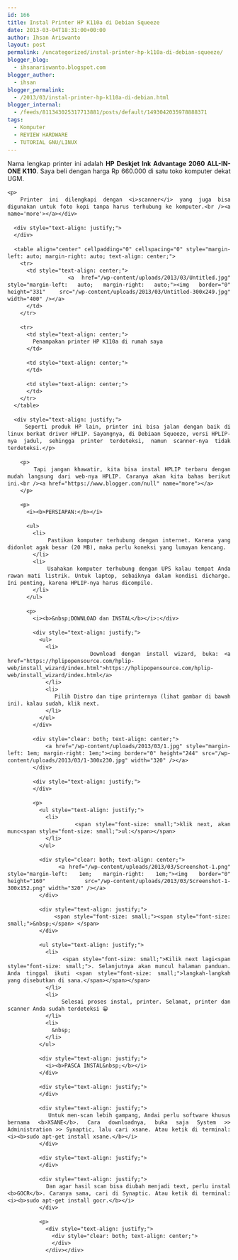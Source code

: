 ```yaml
---
id: 166
title: Instal Printer HP K110a di Debian Squeeze
date: 2013-03-04T18:31:00+00:00
author: Ihsan Ariswanto
layout: post
permalink: /uncategorized/instal-printer-hp-k110a-di-debian-squeeze/
blogger_blog:
  - ihsanariswanto.blogspot.com
blogger_author:
  - ihsan
blogger_permalink:
  - /2013/03/instal-printer-hp-k110a-di-debian.html
blogger_internal:
  - /feeds/811343025317713881/posts/default/1493042035978888371
tags:
  - Komputer
  - REVIEW HARDWARE
  - TUTORIAL GNU/LINUX
---
```

<div style="clear: both; text-align: center;">
</div>

<div style="text-align: center;">
  <div style="text-align: justify;">
    Nama lengkap printer ini adalah <b>HP Deskjet Ink Advantage 2060 ALL-IN-ONE K110</b>. Saya beli dengan harga Rp 660.000 di satu toko komputer dekat UGM.</p> 
    
    <p>
      Printer ini dilengkapi dengan <i>scanner</i> yang juga bisa digunakan untuk foto kopi tanpa harus terhubung ke komputer.<br /><a name='more'></a></div> 
      
      <div style="text-align: justify;">
      </div>
      
      <table align="center" cellpadding="0" cellspacing="0" style="margin-left: auto; margin-right: auto; text-align: center;">
        <tr>
          <td style="text-align: center;">
            <a href="/wp-content/uploads/2013/03/Untitled.jpg" style="margin-left: auto; margin-right: auto;"><img border="0" height="331" src="/wp-content/uploads/2013/03/Untitled-300x249.jpg" width="400" /></a>
          </td>
        </tr>
        
        <tr>
          <td style="text-align: center;">
            Penampakan printer HP K110a di rumah saya
          </td>
          
          <td style="text-align: center;">
          </td>
          
          <td style="text-align: center;">
          </td>
        </tr>
      </table>
      
      <div style="text-align: justify;">
        Seperti produk HP lain, printer ini bisa jalan dengan baik di linux berkat driver HPLIP. Sayangnya, di Debiaan Squeeze, versi HPLIP-nya jadul, sehingga printer terdeteksi, namun scanner-nya tidak terdeteksi.</p> 
        
        <p>
          Tapi jangan khawatir, kita bisa instal HPLIP terbaru dengan mudah langsung dari web-nya HPLIP. Caranya akan kita bahas berikut ini.<br /><a href="https://www.blogger.com/null" name="more"></a>
        </p>
        
        <p>
          <i><b>PERSIAPAN:</b></i> 
          
          <ul>
            <li>
              Pastikan komputer terhubung dengan internet. Karena yang didonlot agak besar (20 MB), maka perlu koneksi yang lumayan kencang.
            </li>
            <li>
              Usahakan komputer terhubung dengan UPS kalau tempat Anda rawan mati listrik. Untuk laptop, sebaiknya dalam kondisi dicharge. Ini penting, karena HPLIP-nya harus dicompile.
            </li>
          </ul>
          
          <p>
            <i><b>&nbsp;DOWNLOAD dan INSTAL</b></i>:</div> 
            
            <div style="text-align: justify;">
              <ul>
                <li>
                  Download dengan install wizard, buka: <a href="https://hplipopensource.com/hplip-web/install_wizard/index.html">https://hplipopensource.com/hplip-web/install_wizard/index.html</a>
                </li>
                <li>
                  Pilih Distro dan tipe printernya (lihat gambar di bawah ini). kalau sudah, klik next.
                </li>
              </ul>
            </div>
            
            <div style="clear: both; text-align: center;">
              <a href="/wp-content/uploads/2013/03/1.jpg" style="margin-left: 1em; margin-right: 1em;"><img border="0" height="244" src="/wp-content/uploads/2013/03/1-300x230.jpg" width="320" /></a>
            </div>
            
            <div style="text-align: justify;">
            </div>
            
            <p>
              <ul style="text-align: justify;">
                <li>
                  <span style="font-size: small;">klik next, akan munc<span style="font-size: small;">ul:</span></span>
                </li>
              </ul>
              
              <div style="clear: both; text-align: center;">
                <a href="/wp-content/uploads/2013/03/Screenshot-1.png" style="margin-left: 1em; margin-right: 1em;"><img border="0" height="160" src="/wp-content/uploads/2013/03/Screenshot-1-300x152.png" width="320" /></a>
              </div>
              
              <div style="text-align: justify;">
                <span style="font-size: small;"><span style="font-size: small;">&nbsp;</span> </span>
              </div>
              
              <ul style="text-align: justify;">
                <li>
                  <span style="font-size: small;">Kilik next lagi<span style="font-size: small;">. Selanjutnya akan muncul halaman panduan. Anda tinggal ikuti <span style="font-size: small;">langkah-langkah yang disebutkan di sana.</span></span></span>
                </li>
                <li>
                  Selesai proses instal, printer. Selamat, printer dan scanner Anda sudah terdeteksi 😀
                </li>
                <li>
                  &nbsp;
                </li>
              </ul>
              
              <div style="text-align: justify;">
                <i><b>PASCA INSTAL&nbsp;</b></i>
              </div>
              
              <div style="text-align: justify;">
              </div>
              
              <div style="text-align: justify;">
                Untuk men-scan lebih gampang, Andai perlu software khusus bernama <b>XSANE</b>. Cara downloadnya, buka saja System >> Administration >> Synaptic, lalu cari xsane. Atau ketik di terminal: <i><b>sudo apt-get install xsane.</b></i>
              </div>
              
              <div style="text-align: justify;">
              </div>
              
              <div style="text-align: justify;">
                Dan agar hasil scan bisa diubah menjadi text, perlu instal <b>GOCR</b>. Caranya sama, cari di Synaptic. Atau ketik di terminal: <i><b>sudo apt-get install gocr.</b></i>
              </div>
              
              <p>
                <div style="text-align: justify;">
                  <div style="clear: both; text-align: center;">
                  </div>
                </div></div>
